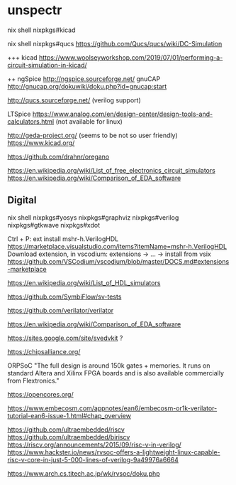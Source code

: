 # unspectr

nix shell nixpkgs#kicad

nix shell nixpkgs#qucs
https://github.com/Qucs/qucs/wiki/DC-Simulation

+++ kicad
https://www.woolseyworkshop.com/2019/07/01/performing-a-circuit-simulation-in-kicad/

++ ngSpice http://ngspice.sourceforge.net/
gnuCAP http://gnucap.org/dokuwiki/doku.php?id=gnucap:start

http://qucs.sourceforge.net/ (verilog support)


LTSpice https://www.analog.com/en/design-center/design-tools-and-calculators.html (not available for linux)

http://geda-project.org/ (seems to be not so user friendly)
https://www.kicad.org/

https://github.com/drahnr/oregano


https://en.wikipedia.org/wiki/List_of_free_electronics_circuit_simulators
https://en.wikipedia.org/wiki/Comparison_of_EDA_software

## Digital

nix shell nixpkgs#yosys nixpkgs#graphviz nixpkgs#verilog nixpkgs#gtkwave nixpkgs#xdot

Ctrl + P: ext install mshr-h.VerilogHDL
https://marketplace.visualstudio.com/items?itemName=mshr-h.VerilogHDL
Download extension, in vscodium: extensions -> ... -> install from vsix
https://github.com/VSCodium/vscodium/blob/master/DOCS.md#extensions-marketplace

https://en.wikipedia.org/wiki/List_of_HDL_simulators

https://github.com/SymbiFlow/sv-tests

https://github.com/verilator/verilator

https://en.wikipedia.org/wiki/Comparison_of_EDA_software

https://sites.google.com/site/svedvkit ?

https://chipsalliance.org/

ORPSoC "The full design is around 150k gates + memories. It runs on standard Altera and Xilinx FPGA boards and is also available commercially from Flextronics."

https://opencores.org/

https://www.embecosm.com/appnotes/ean6/embecosm-or1k-verilator-tutorial-ean6-issue-1.html#chap_overview

https://github.com/ultraembedded/riscv
https://github.com/ultraembedded/biriscv
https://riscv.org/announcements/2015/09/risc-v-in-verilog/
https://www.hackster.io/news/rvsoc-offers-a-lightweight-linux-capable-risc-v-core-in-just-5-000-lines-of-verilog-9a49976a6664

https://www.arch.cs.titech.ac.jp/wk/rvsoc/doku.php